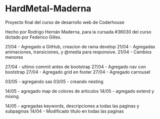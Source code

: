 # HardMetal-Maderna
Proyecto final del curso de desarrollo web de Coderhouse

Hecho por Rodrigo Hernán Maderna, para la cursada #36030 del curso dictado por Federico Gilles.


21/04 - Agregado a GitHub, creacion de rama develop
21/04 - Agregadas animaciones, transiciones, y @media para responsive.
21/04 - Cambios menores

27/04 - ultimo commit antes de bootstrap
27/04 - Agregado nav con bootstrap
27/04 - Agregado grid en footer
27/04 - Agregado carrousel

03/05 - agregando sas
03/05 - creando nesting

14/05 - agregado map de colores de articulos
14/05 - agregado extend y mixing

14/05 - agregadas keywords, descripciones a todas las paginas y subpaginas
14/04 - Modificado titulo en todas las paginas
